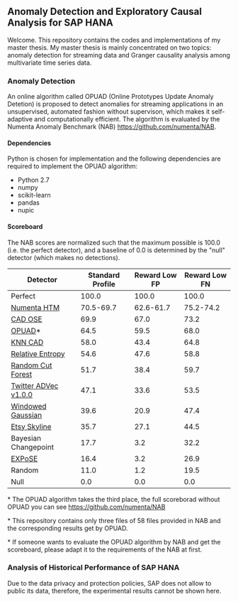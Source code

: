 Anomaly Detection and Exploratory Causal Analysis for SAP HANA 
-----------------------------
Welcome. This repository contains the codes and implementations of my master thesis. My master thesis is mainly concentrated on two topics: anomaly detection for streaming data and Granger causality analysis among multivariate time series data. 


### Anomaly Detection
An online algorithm called OPUAD (Online Prototypes Update Anomaly Detetion) is proposed to detect anomalies for streaming applications in an unsupervised, automated fashion without supervison, which makes it self-adaptive and computationally efficient. The algorithm is evaluated by the Numenta Anomaly Benchmark (NAB) https://github.com/numenta/NAB. 

#### Dependencies
Python is chosen for implementation and the following dependencies are required to implement the OPUAD algorithm:
- Python 2.7
- numpy
- scikit-learn
- pandas
- nupic 

#### Scoreboard

The NAB scores are normalized such that the maximum possible is 100.0 (i.e. the perfect detector), and a baseline of 0.0 is determined by the "null" detector (which makes no detections).

| Detector      | Standard Profile | Reward Low FP | Reward Low FN |
|---------------|------------------|---------------|---------------|
| Perfect       | 100.0            | 100.0         | 100.0         |
| [Numenta HTM](https://github.com/numenta/nupic) | 70.5-69.7     | 62.6-61.7     | 75.2-74.2     |
| [CAD OSE](https://github.com/smirmik/CAD) | 69.9          | 67.0          | 73.2          |
| [OPUAD](https://github.com/JianqiaoJIN/master_thesis/tree/master/anomalyDetection)* | 64.5      | 59.5        | 68.0          |
| [KNN CAD](https://github.com/numenta/NAB/tree/master/nab/detectors/knncad) | 58.0     | 43.4  | 64.8     |
| [Relative Entropy](http://www.hpl.hp.com/techreports/2011/HPL-2011-8.pdf) | 54.6 | 47.6 | 58.8 |
| [Random Cut Forest](http://proceedings.mlr.press/v48/guha16.pdf) | 51.7 | 38.4 | 59.7 |
| [Twitter ADVec v1.0.0](https://github.com/twitter/AnomalyDetection)| 47.1             | 33.6          | 53.5          |
| [Windowed Gaussian](https://github.com/numenta/NAB/blob/master/nab/detectors/gaussian/windowedGaussian_detector.py) | 39.6             | 20.9         | 47.4          |
| [Etsy Skyline](https://github.com/etsy/skyline) | 35.7             | 27.1          | 44.5          |
| Bayesian Changepoint          | 17.7              | 3.2           | 32.2           |
|  [EXPoSE](https://arxiv.org/abs/1601.06602v3)   | 16.4     | 3.2  | 26.9     |
| Random      | 11.0             | 1.2          | 19.5          |
| Null          | 0.0              | 0.0           | 0.0           |

\* The OPUAD algorithm takes the third place, the full scoreborad without OPUAD you can see https://github.com/numenta/NAB

\* This repository contains only three files of 58 files provided in NAB and the corresponding results get by OPUAD.

\* If someone wants to evaluate the OPUAD algorithm by NAB and get the scoreboard, please adapt it to the requirements of the NAB at first.


### Analysis of Historical Performance of SAP HANA
Due to the data privacy and protection policies, SAP does not allow to public its data, therefore, the experimental results cannot be shown here. 
